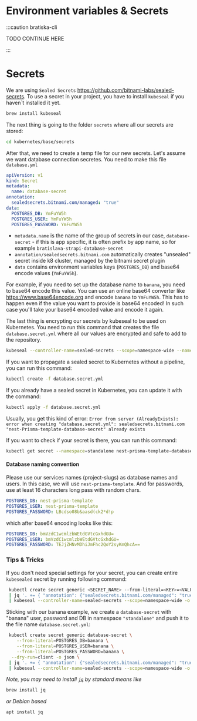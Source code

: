 # Environment variables & Secrets

:::caution bratiska-cli 

TODO CONTINUE HERE 

:::

# Secrets

We are using `Sealed Secrets` https://github.com/bitnami-labs/sealed-secrets.
To use a secret in your project, you have to install `kubeseal` if you haven`t installed it yet. 

```bash
brew install kubeseal
```
The next thing is going to the folder `secrets` where all our secrets are stored:

```bash
cd kubernetes/base/secrets
```

After that, we need to create a temp file for our new secrets. Let's assume we want database connection secretes. You need to make this file `database.yml`

```yaml
apiVersion: v1
kind: Secret
metadata:
  name: database-secret
annotation:
  sealedsecrets.bitnami.com/managed: "true"
data:
  POSTGRES_DB: YmFuYW5h
  POSTGRES_USER: YmFuYW5h
  POSTGRES_PASSWORD: YmFuYW5h
```

- `metadata.name` is the name of the group of secrets in our case, `database-secret` - if this is app specific, it is often prefix by app name, so for example `bratislava-strapi-database-secret`
- `annotation/sealedsecrets.bitnami.com` automatically creates "unsealed" secret inside k8 cluster, managed by the bitnami secret plugin
- `data` contains environment variables keys (`POSTGRES_DB`) and base64 encode values (`YmFuYW5h`).

For example, if you need to set up the database name to `banana`, you need to base64 encode this value. You can use an online base64 converter like https://www.base64encode.org and encode `banana` to `YmFuYW5h`. This has to happen even if the value you want to provide is base64 encoded! In such case you'll take your base64 encoded value and encode it again.


The last thing is encrypting our secrets by kubeseal to be used on Kubernetes. You need to run this command that creates the file `database.secret.yml` where all our values are encrypted and safe to add to the repository.
```bash
kubeseal --controller-name=sealed-secrets --scope=namespace-wide --namespace=standalone --format=yaml < database.yml > database.secret.yml 
```

If you want to propagate a sealed secret to Kubernetes without a pipeline, you can run this command:
```bash
kubectl create -f database.secret.yml
```

If you already have a sealed secret in Kubernetes, you can update it with the command:
```bash
kubectl apply -f database.secret.yml
```
Usually, you get this kind of error: `Error from server (AlreadyExists): error when creating "database.secret.yml": sealedsecrets.bitnami.com "nest-Prisma-template-database-secret" already exists`

If you want to check if your secret is there, you can run this command:
```bash
kubectl get secret --namespace=standalone nest-prisma-template-database-secret
```


#### Database naming convention

Please use our services names (project-slugs) as database names and users. In this case, we will use `nest-prisma-template`. And for passwords, use at least 16 characters long pass with random chars.
```yml
POSTGRES_DB: nest-prisma-template
POSTGRES_USER: nest-prisma-template
POSTGRES_PASSWORD: LBcdso08b&aasd(ck2*d!p
```

which after base64 encoding looks like this:

```yml
POSTGRES_DB: bmVzdC1wcmlzbWEtdGVtcGxhdGU=
POSTGRES_USER: bmVzdC1wcmlzbWEtdGVtcGxhdGU=
POSTGRES_PASSWORD: TEJjZHNvMDhiJmFhc2QoY2syKmQhcA==
```


### Tips & Tricks

If you don't need special settings for your secret, you can create entire `kubesealed` secret by running following command:

```bash
 kubectl create secret generic <SECRET_NAME> --from-literal=<KEY>=<VALUE> --dry-run=client -o json \
 | jq '. += { "annotation": {"sealedsecrets.bitnami.com/managed": "true"} }' \
 | kubeseal --controller-name=sealed-secrets --scope=namespace-wide -o yaml --namespace=<NAMESPACE>
```

Sticking with our banana example, we create a `database-secret` with "banana" user, password and DB in namespace `"standalone"` and push it to the file name `database.secret.yml`:

```bash
 kubectl create secret generic database-secret \
    --from-literal=POSTGRES_DB=banana \
    --from-literal=POSTGRES_USER=banana \
    --from-literal=POSTGRES_PASSWORD=banana \
  --dry-run=client -o json \
 | jq '. += { "annotation": {"sealedsecrets.bitnami.com/managed": "true"} }' \
 | kubeseal --controller-name=sealed-secrets --scope=namespace-wide -o yaml --namespace=standalone > database.secret.yml
```

*Note, you may need to install [`jq`](https://stedolan.github.io/jq/) by standard means like*

```bash
brew install jq
```

*or Debian based*

```bash
apt install jq
```